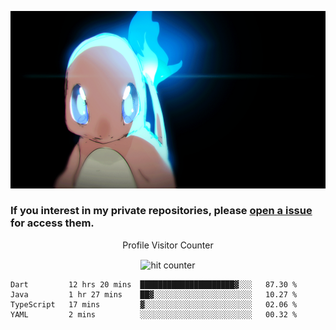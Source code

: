 [gif]: https://raw.githubusercontent.com/uysalserkan/uysalserkan/master/charmander-2.gif

![gif]

### If you interest in my private repositories, please [open a issue](https://github.com/uysalserkan/uysalserkan/issues) for access them.


<div align="center">
<p>Profile Visitor Counter</p>
<img src="https://profile-counter.glitch.me/uysalserkan/count.svg" alt="hit counter" align="center">
</div>

<!--START_SECTION:waka-->
```text
Dart         12 hrs 20 mins  █████████████████████▓░░░   87.30 % 
Java         1 hr 27 mins    ██▓░░░░░░░░░░░░░░░░░░░░░░   10.27 % 
TypeScript   17 mins         ▓░░░░░░░░░░░░░░░░░░░░░░░░   02.06 % 
YAML         2 mins          ░░░░░░░░░░░░░░░░░░░░░░░░░   00.32 % 
```
<!--END_SECTION:waka-->
